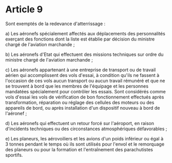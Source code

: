 # Article 9

Sont exemptés de la redevance d'atterrissage :

a) Les aéronefs spécialement affectés aux déplacements des personnalités exerçant des fonctions dont la liste est établie par décision du ministre chargé de l'aviation marchande ;

b) Les aéronefs d'Etat qui effectuent des missions techniques sur ordre du ministre chargé de l'aviation marchande ;

c) Les aéronefs appartenant à une entreprise de transport ou de travail aérien qui accomplissent des vols d'essai, à condition qu'ils ne fassent à l'occasion de ces vols aucun transport ou aucun travail rémunéré et que ne se trouvent à bord que les membres de l'équipage et les personnes mandatées spécialement pour contrôler les essais. Sont considérés comme vols d'essai les vols de vérification de bon fonctionnement effectués après transformation, réparation ou réglage des cellules des moteurs ou des appareils de bord, ou après installation d'un dispositif nouveau à bord de l'aéronef ;

d) Les aéronefs qui effectuent un retour forcé sur l'aéroport, en raison d'incidents techniques ou des circonstances atmosphériques défavorables ;

e) Les planeurs, les aérovoiliers et les avions d'un poids inférieur ou égal à 3 tonnes pendant le temps où ils sont utilisés pour l'envol et le remorquage des planeurs ou pour la formation et l'entraînement des parachutistes sportifs.
